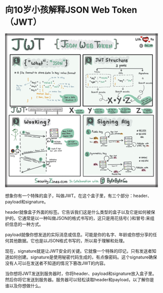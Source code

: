 # 向10岁小孩解释JSON Web Token（JWT）


<p> <img src="../images/jwt.jpg" /> </p>

想象你有一个特殊的盒子，叫做JWT。在这个盒子里，有三个部分：header、payload和signature。

header就像盒子外面的标签。它告诉我们这是什么类型的盒子以及它是如何被保护的。它通常是以一种叫做JSON的格式书写的，这只是用花括号{ }和冒号:来组织信息的一种方式。

payload就像你想发送的实际消息或信息。可能是你的名字、年龄或你想分享的任何其他数据。它也是以JSON格式书写的，所以易于理解和处理。

现在，signature就是让JWT安全的关键。它就像一个特殊的印记，只有发送者知道如何创建。signature是使用秘密代码生成的，有点像密码。这个signature确保没有人可以在发送者不知道的情况下篡改JWT的内容。

当你想将JWT发送到服务器时，你将header、payload和signature放入盒子里。然后你将它发送到服务器。服务器可以轻松读取header和payload，以了解你是谁以及你想做什么。